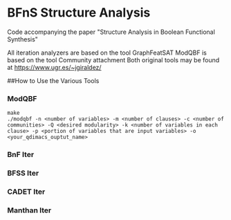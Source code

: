 # BFnS Structure Analysis
Code accompanying the paper "Structure Analysis in Boolean Functional Synthesis"

All iteration analyzers are based on the tool GraphFeatSAT
ModQBF is based on the tool Community attachment
Both original tools may be found at https://www.ugr.es/~jgiraldez/

##How to Use the Various Tools

### ModQBF

```
make
./modqbf -n <number of variables> -m <number of clauses> -c <number of communities> -Q <desired modularity> -k <number of variables in each clause> -p <portion of variables that are input variables> -o <your_qdimacs_ouptut_name>
```

### BnF Iter

### BFSS Iter

### CADET Iter

### Manthan Iter
